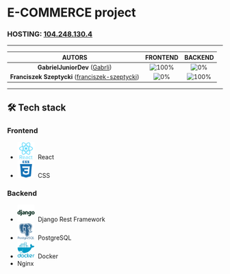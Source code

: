 # E-COMMERCE project

### HOSTING: [104.248.130.4](http://104.248.130.4)
---
|                                           AUTORS                                           |               FRONTEND                |                BACKEND                |
| :----------------------------------------------------------------------------------------: | :-----------------------------------: | :-----------------------------------: |
|                 **GabrielJuniorDev** ([Gabrli](https://github.com/Gabrli))                 | ![100%](https://progress-bar.dev/100) |   ![0%](https://progress-bar.dev/0)   |
| **Franciszek Szeptycki** ([franciszek-szeptycki](https://github.com/franciszek-szeptycki)) |   ![0%](https://progress-bar.dev/0)   | ![100%](https://progress-bar.dev/100) |
---
##  :hammer_and_wrench: Tech stack

### Frontend

- <img src="https://github.com/devicons/devicon/blob/master/icons/react/react-original-wordmark.svg" title="React" alt="React" width="40" height="40"/>&nbsp;  React  
- <img src="https://github.com/devicons/devicon/blob/master/icons/css3/css3-plain-wordmark.svg"  title="CSS3" alt="CSS" width="40" height="40"/>&nbsp;  CSS

### Backend

-  <img src="https://github.com/devicons/devicon/blob/master/icons/django/django-plain-wordmark.svg"  title="django" alt="DJANGO" width="40" height="40"/>&nbsp;   Django Rest Framework
- <img src="https://github.com/devicons/devicon/blob/master/icons/postgresql/postgresql-plain-wordmark.svg"  title="postgresql" alt="POSTGREAQL" width="40" height="40"/>&nbsp;    PostgreSQL
- <img src="https://github.com/devicons/devicon/blob/master/icons/docker/docker-plain-wordmark.svg"  title="docker" alt="DOCKER" width="40" height="40"/>&nbsp;  Docker
-  Nginx
